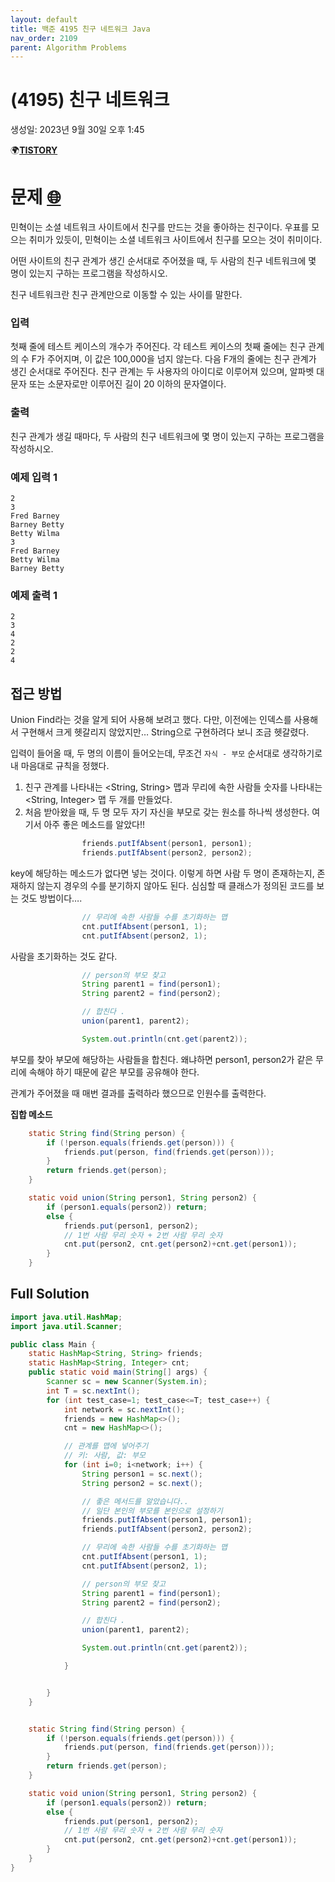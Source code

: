 ```yaml
---
layout: default
title: 백준 4195 친구 네트워크 Java
nav_order: 2109
parent: Algorithm Problems
---
```


# (4195) 친구 네트워크

생성일: 2023년 9월 30일 오후 1:45

🌍[**TISTORY**](http://letusgrow.tistory.com)

# 문제 [🌐](https://www.acmicpc.net/problem/4195)

민혁이는 소셜 네트워크 사이트에서 친구를 만드는 것을 좋아하는 친구이다. 우표를 모으는 취미가 있듯이, 민혁이는 소셜 네트워크 사이트에서 친구를 모으는 것이 취미이다.

어떤 사이트의 친구 관계가 생긴 순서대로 주어졌을 때, 두 사람의 친구 네트워크에 몇 명이 있는지 구하는 프로그램을 작성하시오.

친구 네트워크란 친구 관계만으로 이동할 수 있는 사이를 말한다.

### 입력

첫째 줄에 테스트 케이스의 개수가 주어진다. 각 테스트 케이스의 첫째 줄에는 친구 관계의 수 F가 주어지며, 이 값은 100,000을 넘지 않는다. 다음 F개의 줄에는 친구 관계가 생긴 순서대로 주어진다. 친구 관계는 두 사용자의 아이디로 이루어져 있으며, 알파벳 대문자 또는 소문자로만 이루어진 길이 20 이하의 문자열이다.

### 출력

친구 관계가 생길 때마다, 두 사람의 친구 네트워크에 몇 명이 있는지 구하는 프로그램을 작성하시오.

### 예제 입력 1

```
2
3
Fred Barney
Barney Betty
Betty Wilma
3
Fred Barney
Betty Wilma
Barney Betty
```

### 예제 출력 1

```
2
3
4
2
2
4
```

## 접근 방법

Union Find라는 것을 알게 되어 사용해 보려고 했다. 다만, 이전에는 인덱스를 사용해서 구현해서 크게 헷갈리지 않았지만… String으로 구현하려다 보니 조금 헷갈렸다.

입력이 들어올 때, 두 명의 이름이 들어오는데, 무조건 `자식 - 부모` 순서대로 생각하기로 내 마음대로 규칙을 정했다.

1. 친구 관계를 나타내는 <String, String> 맵과 무리에 속한 사람들 숫자를 나타내는 <String, Integer> 맵 두 개를 만들었다.
2. 처음 받아왔을 때, 두 명 모두 자기 자신을 부모로 갖는 원소를 하나씩 생성한다. 여기서 아주 좋은 메소드를 알았다!!

```java
				friends.putIfAbsent(person1, person1);
				friends.putIfAbsent(person2, person2);
```

key에 해당하는 메소드가 없다면 넣는 것이다. 이렇게 하면 사람 두 명이 존재하는지, 존재하지 않는지 경우의 수를 분기하지 않아도 된다. 심심할 때 클래스가 정의된 코드를 보는 것도 방법이다….

```java
				// 무리에 속한 사람들 수를 초기화하는 맵
				cnt.putIfAbsent(person1, 1);
				cnt.putIfAbsent(person2, 1);
```

사람을 초기화하는 것도 같다.

```java
				// person의 부모 찾고
				String parent1 = find(person1);
				String parent2 = find(person2);

				// 합친다 .
				union(parent1, parent2);

				System.out.println(cnt.get(parent2));
```

부모를 찾아 부모에 해당하는 사람들을 합친다. 왜냐하면 person1, person2가 같은 무리에 속해야 하기 때문에 같은 부모를 공유해야 한다.

관계가 주어졌을 때 매번 결과를 출력하라 했으므로 인원수를 출력한다.

**집합 메소드**

```java
	static String find(String person) {
		if (!person.equals(friends.get(person))) {
			friends.put(person, find(friends.get(person)));
		}
		return friends.get(person);
	}

	static void union(String person1, String person2) {
		if (person1.equals(person2)) return;
		else {
			friends.put(person1, person2);
			// 1번 사람 무리 숫자 + 2번 사람 무리 숫자
			cnt.put(person2, cnt.get(person2)+cnt.get(person1));
		}
	}
```

## Full Solution

```java
import java.util.HashMap;
import java.util.Scanner;

public class Main {
	static HashMap<String, String> friends;
	static HashMap<String, Integer> cnt;
	public static void main(String[] args) {
		Scanner sc = new Scanner(System.in);
		int T = sc.nextInt();
		for (int test_case=1; test_case<=T; test_case++) {
			int network = sc.nextInt();
			friends = new HashMap<>();
			cnt = new HashMap<>();

			// 관계를 맵에 넣어주기
			// 키: 사람, 값: 부모
			for (int i=0; i<network; i++) {
				String person1 = sc.next();
				String person2 = sc.next();

				// 좋은 메서드를 알았습니다..
				// 일단 본인의 부모를 본인으로 설정하기
				friends.putIfAbsent(person1, person1);
				friends.putIfAbsent(person2, person2);

				// 무리에 속한 사람들 수를 초기화하는 맵
				cnt.putIfAbsent(person1, 1);
				cnt.putIfAbsent(person2, 1);

				// person의 부모 찾고
				String parent1 = find(person1);
				String parent2 = find(person2);

				// 합친다 .
				union(parent1, parent2);

				System.out.println(cnt.get(parent2));

			}


		}
	}


	static String find(String person) {
		if (!person.equals(friends.get(person))) {
			friends.put(person, find(friends.get(person)));
		}
		return friends.get(person);
	}

	static void union(String person1, String person2) {
		if (person1.equals(person2)) return;
		else {
			friends.put(person1, person2);
			// 1번 사람 무리 숫자 + 2번 사람 무리 숫자
			cnt.put(person2, cnt.get(person2)+cnt.get(person1));
		}
	}
}
```
